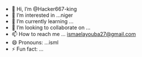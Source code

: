 - 👋 Hi, I’m @Hacker667-king
- 👀 I’m interested in ...niger
- 🌱 I’m currently learning ...
- 💞️ I’m looking to collaborate on ...
- 📫 How to reach me ... ismaelayouba27@gmail.com
- 😄 Pronouns: ...isml
- ⚡ Fun fact: ...

<!---
Hacker667-king/Hacker667-king is a ✨ special ✨ repository because its `README.md` (this file) appears on your GitHub profile.
You can click the Preview link to take a look at your changes.
--->
